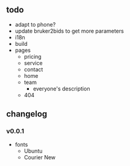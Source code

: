 ## todo
- adapt to phone?
- update bruker2bids to get more parameters
- i18n
- build
- pages
    - pricing
    - service
    - contact
    - home
    - team
        - everyone's description
    - 404
## changelog
### v0.0.1
- fonts
    - Ubuntu
    - Courier New